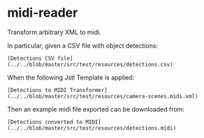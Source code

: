 # midi-reader
Transform arbitrary XML to midi.

In particular, given a CSV file with object detections:

    [Detections CSV file](../../blob/master/src/test/resources/detections.csv)

When the following Jstl Template is applied:

    [Detections to MIDI Transformer](../../blob/master/src/test/resources/camera-scenes.midi.xml)

Then an example midi file exported can be downloaded from:

    [Detections converted to MIDI](../../blob/master/src/test/resources/detections.midi)
